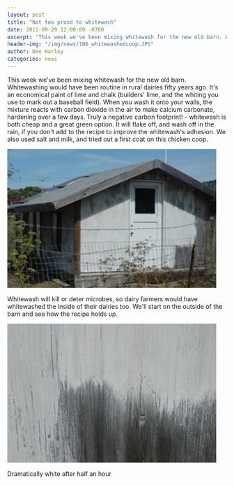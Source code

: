 ```yaml
---
layout: post
title: "Not too proud to whitewash"
date: 2011-09-29 12:00:00 -0700
excerpt: "This week we've been mixing whitewash for the new old barn. Whitewashing would have been routine in rural ..."
header-img: "/img/news/106_whitewashedcoop.JPG"
author: Dee Harley
categories: news
---
```

This week we've been mixing whitewash for the new old barn.
Whitewashing would have been routine in rural dairies fifty years ago.
It's an economical paint of lime and chalk (builders' lime, and the
whiting you use to mark out a baseball field). When you wash it onto
your walls, the mixture reacts with carbon dioxide in the air to make
calcium carbonate, hardening over a few days. Truly a negative carbon
footprint! - whitewash is both cheap and a great green option. It will
flake off, and wash off in the rain, if you don't add to the recipe to
improve the whitewash's adhesion. We also used salt and milk, and
tried out a first coat on this chicken coop.

![image](/img/news/106_whitewashedcoop.JPG)

Whitewash will kill or deter microbes, so dairy farmers would have
whitewashed the inside of their dairies too. We'll start on the
outside of the barn and see how the recipe holds up.

![image](/img/news/106_whitewash.JPG)

Dramatically white after half an hour

